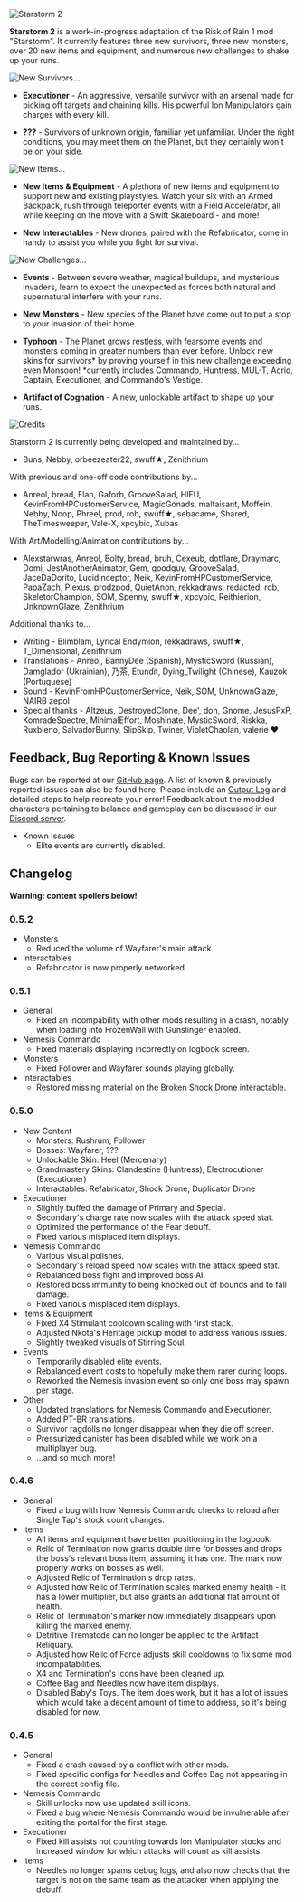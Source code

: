 
![Starstorm 2](https://github.com/swuff-star/Starstorm2/blob/main/SS2-Project/Assets/Starstorm2/ReadmeAssets/ss2logopurple.gif?raw=true)

**Starstorm 2** is a work-in-progress adaptation of the Risk of Rain 1 mod "Starstorm". It currently features three new survivors, three new monsters, over 20 new items and equipment, and numerous new challenges to shake up your runs.

![New Survivors...](https://github.com/swuff-star/Starstorm2/blob/main/SS2-Project/Assets/Starstorm2/ReadmeAssets/ss2survivorpromo.gif?raw=true)

* **Executioner**  - An aggressive, versatile survivor with an arsenal made for picking off targets and chaining kills. His powerful Ion Manipulators gain charges with every kill.

* **???** - Survivors of unknown origin, familiar yet unfamiliar. Under the right conditions, you may meet them on the Planet, but they certainly won't be on your side.

![New Items...](https://github.com/swuff-star/Starstorm2/blob/main/SS2-Project/Assets/Starstorm2/ReadmeAssets/ss2itemspromo.gif?raw=true)

* **New Items & Equipment** - A plethora of new items and equipment to support new and existing playstyles. Watch your six with an Armed Backpack, rush through teleporter events with a Field Accelerator, all while keeping on the move with a Swift Skateboard - and more!

* **New Interactables** - New drones, paired with the Refabricator, come in handy to assist you while you fight for survival.

![New Challenges...](https://github.com/swuff-star/Starstorm2/blob/main/SS2-Project/Assets/Starstorm2/ReadmeAssets/ss2challengepromo.gif?raw=true)

* **Events** - Between severe weather, magical buildups, and mysterious invaders, learn to expect the unexpected as forces both natural and supernatural interfere with your runs.

* **New Monsters** - New species of the Planet have come out to put a stop to your invasion of their home.

* **Typhoon** - The Planet grows restless, with fearsome events and monsters coming in greater numbers than ever before. Unlock new skins for survivors* by proving yourself in this new challenge exceeding even Monsoon!
	 *currently includes Commando, Huntress, MUL-T, Acrid, Captain, Executioner, and Commando's Vestige.
	 
* **Artifact of Cognation** - A new, unlockable artifact to shape up your runs.

![Credits](https://github.com/swuff-star/Starstorm2/blob/main/SS2-Project/Assets/Starstorm2/ReadmeAssets/ss2credits.gif?raw=true)

Starstorm 2 is currently being developed and maintained by...
* Buns, Nebby, orbeezeater22, swuff★, Zenithrium

With previous and one-off code contributions by...
* Anreol, bread, Flan, Gaforb, GrooveSalad, HIFU, KevinFromHPCustomerService, MagicGonads, malfaisant, Moffein, Nebby, Noop, Phreel, prod, rob, swuff★, sebacame, Shared, TheTimesweeper, Vale-X, xpcybic, Xubas

With Art/Modelling/Animation contributions by...
* Alexstarwras, Anreol, Bolty, bread, bruh, Cexeub, dotflare, Draymarc, Domi, JestAnotherAnimator, Gem, goodguy, GrooveSalad, JaceDaDorito, LucidInceptor, Neik, KevinFromHPCustomerService, PapaZach, Plexus, prodzpod, QuietAnon, rekkadraws, redacted, rob, SkeletorChampion, SOM, Spenny, swuff★, xpcybic, Reithierion, UnknownGlaze, Zenithrium

Additional thanks to... 
* Writing - Blimblam, Lyrical Endymion, rekkadraws, swuff★, T_Dimensional, Zenithrium
* Translations - Anreol, BannyDee (Spanish), MysticSword (Russian), Damglador (Ukrainian), 乃茶, Etundit, Dying_Twilight (Chinese), Kauzok (Portuguese)
* Sound - KevinFromHPCustomerService, Neik, SOM, UnknownGlaze, NAIRB zepol
* Special thanks - Altzeus, DestroyedClone, Dee', don, Gnome, JesusPxP, KomradeSpectre, MinimalEffort, Moshinate, MysticSword, Riskka, Ruxbieno, SalvadorBunny, SlipSkip, Twiner, VioletChaolan, valerie ♥ 

## Feedback, Bug Reporting & Known Issues

Bugs can be reported at our [GitHub page](https://github.com/TeamMoonstorm/Starstorm2/issues). A list of known & previously reported issues can also be found here. Please include an [Output Log](https://h3vr-modding.github.io/wiki/installing/troubleshooting/log_file.html) and detailed steps to help recreate your error! Feedback about the modded characters pertaining to balance and gameplay can be discussed in our [Discord server](https://discord.com/invite/SgFxwKT7nY).

* Known Issues
    * Elite events are currently disabled.

## Changelog

**Warning: content spoilers below!**
### 0.5.2
* Monsters
    * Reduced the volume of Wayfarer's main attack.
* Interactables
    * Refabricator is now properly networked.

### 0.5.1
* General
    * Fixed an incompability with other mods resulting in a crash, notably when loading into FrozenWall with Gunslinger enabled.
* Nemesis Commando
    * Fixed materials displaying incorrectly on logbook screen.
* Monsters
    * Fixed Follower and Wayfarer sounds playing globally.
* Interactables
    * Restored missing material on the Broken Shock Drone interactable.

### 0.5.0
* New Content
    * Monsters: Rushrum, Follower
    * Bosses: Wayfarer, ???
    * Unlockable Skin: Heel (Mercenary)
    * Grandmastery Skins: Clandestine (Huntress), Electrocutioner (Executioner)
    * Interactables: Refabricator, Shock Drone, Duplicator Drone
* Executioner
    * Slightly buffed the damage of Primary and Special.
    * Secondary's charge rate now scales with the attack speed stat.
    * Optimized the performance of the Fear debuff.
    * Fixed various misplaced item displays.
* Nemesis Commando
    * Various visual polishes.
    * Secondary's reload speed now scales with the attack speed stat.
    * Rebalanced boss fight and improved boss AI.
    * Restored boss immunity to being knocked out of bounds and to fall damage.
    * Fixed various misplaced item displays.
* Items & Equipment
    * Fixed X4 Stimulant cooldown scaling with first stack.
    * Adjusted Nkota's Heritage pickup model to address various issues.
    * Slightly tweaked visuals of Stirring Soul.
* Events
    * Temporarily disabled elite events.
    * Rebalanced event costs to hopefully make them rarer during loops.
    * Reworked the Nemesis invasion event so only one boss may spawn per stage.
* Other
    * Updated translations for Nemesis Commando and Executioner.
    * Added PT-BR translations.
    * Survivor ragdolls no longer disappear when they die off screen.
    * Pressurized canister has been disabled while we work on a multiplayer bug.
    * ...and so much more!
 
### 0.4.6
* General
    * Fixed a bug with how Nemesis Commando checks to reload after Single Tap's stock count changes.
* Items
    * All items and equipment have better positioning in the logbook. 
    * Relic of Termination now grants double time for bosses and drops the boss's relevant boss item, assuming it has one. The mark now properly works on bosses as well.
    * Adjusted Relic of Termination's drop rates.
    * Adjusted how Relic of Termination scales marked enemy health - it has a lower multiplier, but also grants an additional flat amount of health.
    * Relic of Termination's marker now immediately disappears upon killing the marked enemy.
    * Detritive Trematode can no longer be applied to the Artifact Reliquary. 
    * Adjusted how Relic of Force adjusts skill cooldowns to fix some mod incompatabilities.
    * X4 and Termination's icons have been cleaned up.
    * Coffee Bag and Needles now have item displays.
    * Disabled Baby's Toys. The item does work, but it has a lot of issues which would take a decent amount of time to address, so it's being disabled for now.

### 0.4.5
* General
    * Fixed a crash caused by a conflict with other mods.
    * Fixed specific configs for Needles and Coffee Bag not appearing in the correct config file.
* Nemesis Commando
    * Skill unlocks now use updated skill icons.
    * Fixed a bug where Nemesis Commando would be invulnerable after exiting the portal for the first stage.
* Executioner
	* Fixed kill assists not counting towards Ion Manipulator stocks and increased window for which attacks will count as kill assists.
* Items
    * Needles no longer spams debug logs, and also now checks that the target is not on the same team as the attacker when applying the debuff.
